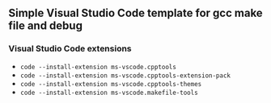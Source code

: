 ## Simple Visual Studio Code template for gcc make file and debug

### Visual Studio Code extensions
- `code --install-extension ms-vscode.cpptools`
- `code --install-extension ms-vscode.cpptools-extension-pack`
- `code --install-extension ms-vscode.cpptools-themes`
- `code --install-extension ms-vscode.makefile-tools`

##
